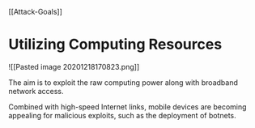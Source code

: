 [[Attack-Goals]]

# Utilizing Computing Resources

![[Pasted image 20201218170823.png]]

The aim is to exploit the raw computing power along with broadband network access.

Combined with high-speed Internet links, mobile devices are becoming appealing for malicious exploits, such as the deployment of botnets.